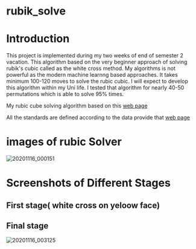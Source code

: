 # rubik_solve

# Introduction

This project is implemented during my two weeks of end of semester 2 vacation. This algorithm based on
the very beginner approach of solving rubik's cubic called as the white cross method. My algorithms is not 
powerful as the modern machine learnng based approaches. It takes minimum 100-120 moves to solve the rubic cubic.
I will expect to develop this algorithm within my Uni life. 
I tested that algorithm for nearly 40-50 permutations which is able to solve 95% times.

My rubic cube solving algorithm based on this [web page](https://ruwix.com/the-rubiks-cube/how-to-solve-the-rubiks-cube-beginners-method/)

All the standards are defined according to the data provide that [web page](https://ruwix.com/the-rubiks-cube/how-to-solve-the-rubiks-cube-beginners-method/)

# images of rubic Solver

![20201116_000151](https://user-images.githubusercontent.com/37435024/99194101-7457dd80-27a3-11eb-90df-1fef694402e2.jpg)

# Screenshots of Different Stages

## First stage( white cross on yeloow face)


## Final stage

![20201116_003125](https://user-images.githubusercontent.com/37435024/99194224-25f70e80-27a4-11eb-8eef-115db521311c.png)
